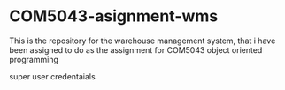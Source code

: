 # COM5043-asignment-wms
This is the repository for the warehouse management system, that i have been assigned to do as the assignment for COM5043 object oriented programming

super user credentaials